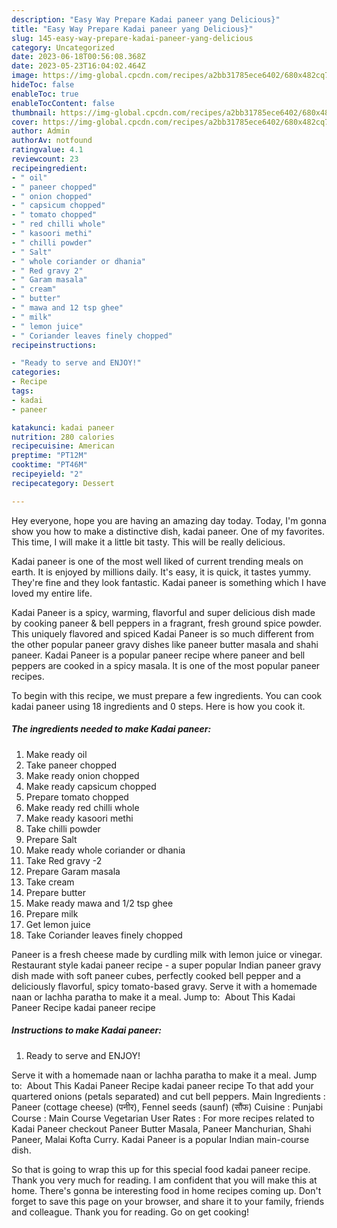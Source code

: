 ```yaml
---
description: "Easy Way Prepare Kadai paneer yang Delicious}"
title: "Easy Way Prepare Kadai paneer yang Delicious}"
slug: 145-easy-way-prepare-kadai-paneer-yang-delicious
category: Uncategorized
date: 2023-06-18T00:56:08.368Z
date: 2023-05-23T16:04:02.464Z
image: https://img-global.cpcdn.com/recipes/a2bb31785ece6402/680x482cq70/kadai-paneer-recipe-main-photo.jpg
hideToc: false
enableToc: true
enableTocContent: false
thumbnail: https://img-global.cpcdn.com/recipes/a2bb31785ece6402/680x482cq70/kadai-paneer-recipe-main-photo.jpg
cover: https://img-global.cpcdn.com/recipes/a2bb31785ece6402/680x482cq70/kadai-paneer-recipe-main-photo.jpg
author: Admin
authorAv: notfound
ratingvalue: 4.1
reviewcount: 23
recipeingredient:
- " oil"
- " paneer chopped"
- " onion chopped"
- " capsicum chopped"
- " tomato chopped"
- " red chilli whole"
- " kasoori methi"
- " chilli powder"
- " Salt"
- " whole coriander or dhania"
- " Red gravy 2"
- " Garam masala"
- " cream"
- " butter"
- " mawa and 12 tsp ghee"
- " milk"
- " lemon juice"
- " Coriander leaves finely chopped"
recipeinstructions:

- "Ready to serve and ENJOY!"
categories:
- Recipe
tags:
- kadai
- paneer

katakunci: kadai paneer 
nutrition: 280 calories
recipecuisine: American
preptime: "PT12M"
cooktime: "PT46M"
recipeyield: "2"
recipecategory: Dessert

---
```



Hey everyone, hope you are having an amazing day today. Today, I'm gonna show you how to make a distinctive dish, kadai paneer. One of my favorites. This time, I will make it a little bit tasty. This will be really delicious.

Kadai paneer is one of the most well liked of current trending meals on earth. It is enjoyed by millions daily. It's easy, it is quick, it tastes yummy. They're fine and they look fantastic. Kadai paneer is something which I have loved my entire life.

Kadai Paneer is a spicy, warming, flavorful and super delicious dish made by cooking paneer &amp; bell peppers in a fragrant, fresh ground spice powder. This uniquely flavored and spiced Kadai Paneer is so much different from the other popular paneer gravy dishes like paneer butter masala and shahi paneer. Kadai Paneer is a popular paneer recipe where paneer and bell peppers are cooked in a spicy masala. It is one of the most popular paneer recipes.


To begin with this recipe, we must prepare a few ingredients. You can cook kadai paneer using 18 ingredients and 0 steps. Here is how you cook it.

<!--inarticleads1-->

##### The ingredients needed to make Kadai paneer:

1. Make ready  oil
1. Take  paneer chopped
1. Make ready  onion chopped
1. Make ready  capsicum chopped
1. Prepare  tomato chopped
1. Make ready  red chilli whole
1. Make ready  kasoori methi
1. Take  chilli powder
1. Prepare  Salt
1. Make ready  whole coriander or dhania
1. Take  Red gravy -2
1. Prepare  Garam masala
1. Take  cream
1. Prepare  butter
1. Make ready  mawa and 1/2 tsp ghee
1. Prepare  milk
1. Get  lemon juice
1. Take  Coriander leaves finely chopped


Paneer is a fresh cheese made by curdling milk with lemon juice or vinegar. Restaurant style kadai paneer recipe - a super popular Indian paneer gravy dish made with soft paneer cubes, perfectly cooked bell pepper and a deliciously flavorful, spicy tomato-based gravy. Serve it with a homemade naan or lachha paratha to make it a meal. Jump to: ️ About This Kadai Paneer Recipe kadai paneer recipe 

<!--inarticleads2-->

##### Instructions to make Kadai paneer:


1. Ready to serve and ENJOY!

Serve it with a homemade naan or lachha paratha to make it a meal. Jump to: ️ About This Kadai Paneer Recipe kadai paneer recipe To that add your quartered onions (petals separated) and cut bell peppers. Main Ingredients : Paneer (cottage cheese) (पनीर), Fennel seeds (saunf) (सौंफ) Cuisine : Punjabi Course : Main Course Vegetarian User Rates : For more recipes related to Kadai Paneer checkout Paneer Butter Masala, Paneer Manchurian, Shahi Paneer, Malai Kofta Curry. Kadai Paneer is a popular Indian main-course dish. 

So that is going to wrap this up for this special food kadai paneer recipe. Thank you very much for reading. I am confident that you will make this at home. There's gonna be interesting food in home recipes coming up. Don't forget to save this page on your browser, and share it to your family, friends and colleague. Thank you for reading. Go on get cooking!
